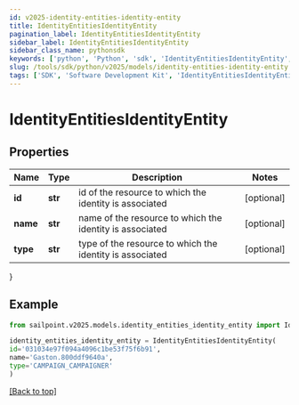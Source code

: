 ```yaml
---
id: v2025-identity-entities-identity-entity
title: IdentityEntitiesIdentityEntity
pagination_label: IdentityEntitiesIdentityEntity
sidebar_label: IdentityEntitiesIdentityEntity
sidebar_class_name: pythonsdk
keywords: ['python', 'Python', 'sdk', 'IdentityEntitiesIdentityEntity', 'V2025IdentityEntitiesIdentityEntity'] 
slug: /tools/sdk/python/v2025/models/identity-entities-identity-entity
tags: ['SDK', 'Software Development Kit', 'IdentityEntitiesIdentityEntity', 'V2025IdentityEntitiesIdentityEntity']
---
```


# IdentityEntitiesIdentityEntity


## Properties

Name | Type | Description | Notes
------------ | ------------- | ------------- | -------------
**id** | **str** | id of the resource to which the identity is associated | [optional] 
**name** | **str** | name of the resource to which the identity is associated | [optional] 
**type** | **str** | type of the resource to which the identity is associated | [optional] 
}

## Example

```python
from sailpoint.v2025.models.identity_entities_identity_entity import IdentityEntitiesIdentityEntity

identity_entities_identity_entity = IdentityEntitiesIdentityEntity(
id='031034e97f094a4096c1be53f75f6b91',
name='Gaston.800ddf9640a',
type='CAMPAIGN_CAMPAIGNER'
)

```
[[Back to top]](#) 


